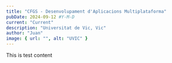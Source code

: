 ```yaml
---
title: "CFGS - Desenvolupament d'Aplicacions Multiplataforma"
pubDate: 2024-09-12 #Y-M-D
current: "Current"
description: "Universitat de Vic, Vic"
author: "Juan"
image: { url: "", alt: "UVIC" }
---
```


This is test content
